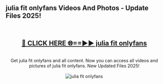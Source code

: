 <h2>julia fit onlyfans Videos And Photos - Update Files 2025!</h2>
<br>
<div align="center">
<h2><a href="https://linkcuts.com/hfmhzwbr" rel="nofollow">🔴 CLICK HERE 🌐==►► julia fit onlyfans</a></h2>
<br>
Get julia fit onlyfans and all content. Now you can access all videos and pictures of julia fit onlyfans. New Updated Files 2025!
<br>
<br>
<a href="https://linkcuts.com/hfmhzwbr" rel="nofollow" data-target="animated-image.originalLink"><img src="https://i.ibb.co.com/WyWwxjT/player-gif2.gif" alt="julia fit onlyfans" style="max-width: 100%; display: inline-block;" data-target="animated-image.originalImage"></a>
</div>
<br>